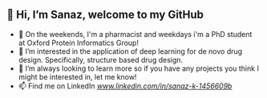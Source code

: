## 👋 Hi, I’m Sanaz, welcome to my GitHub

- 📖 On the weekends, I'm a pharmacist and weekdays i'm a PhD student at Oxford Protein Informatics Group!
- 🌱 I’m interested in the application of deep learning for de novo drug design. Specifically, structure based drug design.
- 💞️ I’m always looking to learn more so if you have any projects you think I might be interested in, let me know!
- 📫 Find me on LinkedIn _www.linkedin.com/in/sanaz-k-1456609b_
  

<!---
SanazKaz/SanazKaz is a ✨ special ✨ repository because its `README.md` (this file) appears on your GitHub profile.
You can click the Preview link to take a look at your changes.
--->
